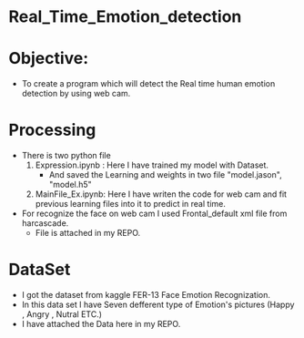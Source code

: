 # Real_Time_Emotion_detection

# Objective:
- To create a program which will detect the Real time human emotion detection by using web cam.

# Processing

* There is two python file
  1. Expression.ipynb : Here I have trained my model with Dataset.
     * And saved the Learning and weights in two file "model.jason", "model.h5"
  2. MainFile_Ex.ipynb: Here I have writen the code for web cam and fit previous learning files into it to predict in real time.
* For recognize the face on web cam I used Frontal_default xml file from harcascade.
  - File is attached in my REPO.
# DataSet
- I got the dataset from kaggle FER-13 Face Emotion Recognization.
- In this data set I have Seven defferent type of Emotion's pictures (Happy , Angry , Nutral ETC.)
- I have attached the Data here in my REPO.
